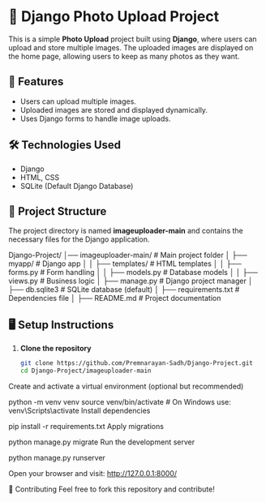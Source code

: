 # 📸 Django Photo Upload Project  

This is a simple **Photo Upload** project built using **Django**, where users can upload and store multiple images. The uploaded images are displayed on the home page, allowing users to keep as many photos as they want.  

## 🚀 Features  
- Users can upload multiple images.  
- Uploaded images are stored and displayed dynamically.  
- Uses Django forms to handle image uploads.  

## 🛠️ Technologies Used  
- Django  
- HTML, CSS  
- SQLite (Default Django Database)  

## 📂 Project Structure  
The project directory is named **imageuploader-main** and contains the necessary files for the Django application.  

Django-Project/ │── imageuploader-main/ # Main project folder │ ├── myapp/ # Django app │ │ ├── templates/ # HTML templates │ │ ├── forms.py # Form handling │ │ ├── models.py # Database models │ │ ├── views.py # Business logic │ ├── manage.py # Django project manager │ ├── db.sqlite3 # SQLite database (default) │ ├── requirements.txt # Dependencies file │ ├── README.md # Project documentation



## 🖥️ Setup Instructions  
1. **Clone the repository**  
   ```bash
   git clone https://github.com/Premnarayan-Sadh/Django-Project.git
   cd Django-Project/imageuploader-main
Create and activate a virtual environment (optional but recommended)


python -m venv venv
source venv/bin/activate  # On Windows use: venv\Scripts\activate
Install dependencies


pip install -r requirements.txt
Apply migrations


python manage.py migrate
Run the development server


python manage.py runserver

Open your browser and visit:
http://127.0.0.1:8000/

🤝 Contributing
Feel free to fork this repository and contribute!
